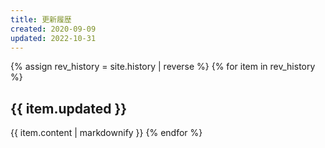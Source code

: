 ```yaml
---
title: 更新履歴
created: 2020-09-09
updated: 2022-10-31
---
```

{% assign rev_history = site.history | reverse %}
{% for item in rev_history %}
## <a name="{{ item.updated }}">{{ item.updated }}</a>
{{ item.content | markdownify }}
{% endfor %}
